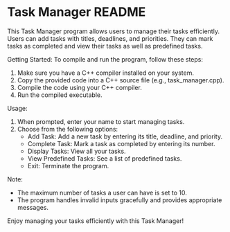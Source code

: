 # Task Manager README

This Task Manager program allows users to manage their tasks efficiently. Users can add tasks with titles, deadlines, and priorities. They can mark tasks as completed and view their tasks as well as predefined tasks.

Getting Started:
To compile and run the program, follow these steps:
1. Make sure you have a C++ compiler installed on your system.
2. Copy the provided code into a C++ source file (e.g., task_manager.cpp).
3. Compile the code using your C++ compiler.
4. Run the compiled executable.

Usage:
1. When prompted, enter your name to start managing tasks.
2. Choose from the following options:
   - Add Task: Add a new task by entering its title, deadline, and priority.
   - Complete Task: Mark a task as completed by entering its number.
   - Display Tasks: View all your tasks.
   - View Predefined Tasks: See a list of predefined tasks.
   - Exit: Terminate the program.

Note:
- The maximum number of tasks a user can have is set to 10.
- The program handles invalid inputs gracefully and provides appropriate messages.

Enjoy managing your tasks efficiently with this Task Manager!

